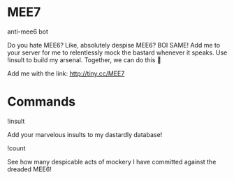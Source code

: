 # MEE7
anti-mee6 bot

Do you hate MEE6? Like, absolutely despise MEE6? BOI SAME! Add me to your server for me to relentlessly mock the bastard whenever it speaks. Use !insult to build my arsenal. Together, we can do this 💪


Add me with the link: <http://tiny.cc/MEE7>

# Commands 
!insult <example insult>

Add your marvelous insults to my dastardly database!

!count

See how many despicable acts of mockery I have committed against the dreaded MEE6!